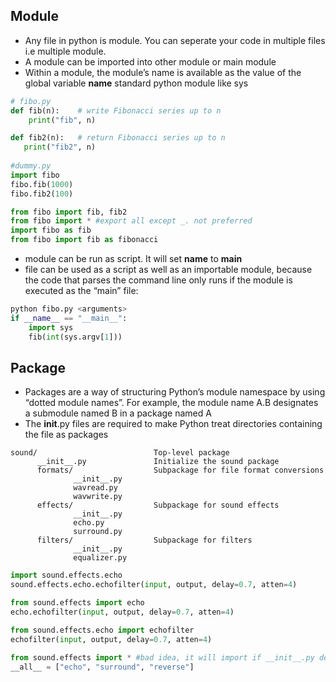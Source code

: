 ## Module

* Any file in python is module. You can seperate your code in multiple files i.e multiple module.
* A module can be imported into other module or main module
* Within a module, the module’s name is available as the value of the global variable __name__
standard python module like sys


```python
# fibo.py
def fib(n):    # write Fibonacci series up to n
    print("fib", n)

def fib2(n):   # return Fibonacci series up to n
   print("fib2", n)
   
#dummy.py
import fibo 
fibo.fib(1000)
fibo.fib2(100)

from fibo import fib, fib2
from fibo import * #export all except _. not preferred
import fibo as fib
from fibo import fib as fibonacci
```

* module can be run as script. It will set __name__ to __main__
* file can be used as a script as well as an importable module, because the code that parses the command line only runs if the module is executed as the “main” file:

```python
python fibo.py <arguments>
if __name__ == "__main__":
    import sys
    fib(int(sys.argv[1]))
```

## Package
* Packages are a way of structuring Python’s module namespace by using “dotted module names”. For example, the module name A.B designates a submodule named B in a package named A
* The __init__.py files are required to make Python treat directories containing the file as packages

```
sound/                          Top-level package
      __init__.py               Initialize the sound package
      formats/                  Subpackage for file format conversions
              __init__.py
              wavread.py
              wavwrite.py
      effects/                  Subpackage for sound effects
              __init__.py
              echo.py
              surround.py
      filters/                  Subpackage for filters
              __init__.py
              equalizer.py
```

```python
import sound.effects.echo
sound.effects.echo.echofilter(input, output, delay=0.7, atten=4)

from sound.effects import echo
echo.echofilter(input, output, delay=0.7, atten=4)

from sound.effects.echo import echofilter
echofilter(input, output, delay=0.7, atten=4)

from sound.effects import * #bad idea, it will import if __init__.py define __all__
__all__ = ["echo", "surround", "reverse"]
```